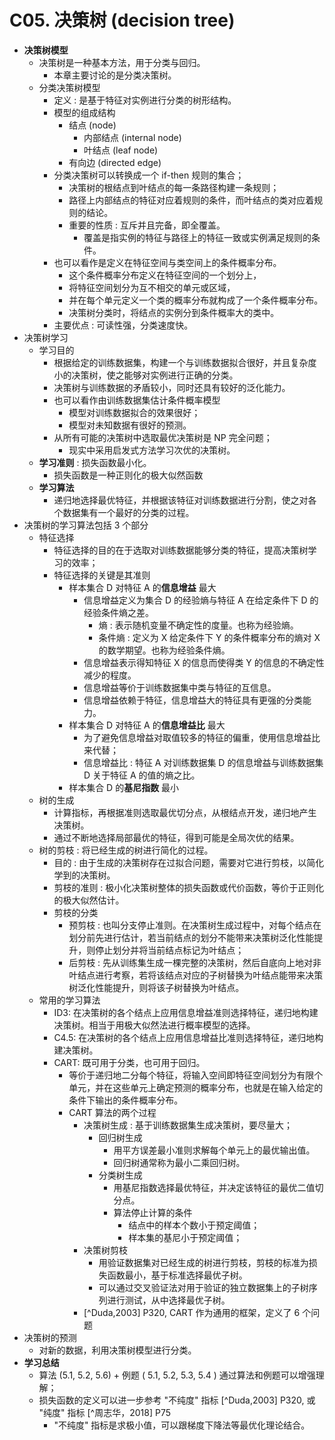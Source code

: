 # C05. 决策树 (decision tree)

-   **决策树模型**
    -   决策树是一种基本方法，用于分类与回归。
        -   本章主要讨论的是分类决策树。
    -   分类决策树模型
        -   定义 : 是基于特征对实例进行分类的树形结构。
        -   模型的组成结构
            -   结点 (node)
                -   内部结点 (internal node)
                -   叶结点 (leaf node)
            -   有向边 (directed edge)
        -   分类决策树可以转换成一个 if-then 规则的集合；
            -   决策树的根结点到叶结点的每一条路径构建一条规则；
            -   路径上内部结点的特征对应着规则的条件，而叶结点的类对应着规则的结论。
            -   重要的性质 : 互斥并且完备，即全覆盖。
                -   覆盖是指实例的特征与路径上的特征一致或实例满足规则的条件。
        -   也可以看作是定义在特征空间与类空间上的条件概率分布。
            -   这个条件概率分布定义在特征空间的一个划分上，
            -   将特征空间划分为互不相交的单元或区域，
            -   并在每个单元定义一个类的概率分布就构成了一个条件概率分布。
            -   决策树分类时，将结点的实例分到条件概率大的类中。
        -   主要优点 : 可读性强，分类速度快。
-   决策树学习
    -   学习目的
        -   根据给定的训练数据集，构建一个与训练数据拟合很好，并且复杂度小的决策树，使之能够对实例进行正确的分类。
        -   决策树与训练数据的矛盾较小，同时还具有较好的泛化能力。
        -   也可以看作由训练数据集估计条件概率模型
            -   模型对训练数据拟合的效果很好；
            -   模型对未知数据有很好的预测。
        -   从所有可能的决策树中选取最优决策树是 NP 完全问题；
            -   现实中采用启发式方法学习次优的决策树。
    -   **学习准则** : 损失函数最小化。
        -   损失函数是一种正则化的极大似然函数
    -   **学习算法**
        -   递归地选择最优特征，并根据该特征对训练数据进行分割，使之对各个数据集有一个最好的分类的过程。
-   决策树的学习算法包括 3 个部分
    -   特征选择
        -   特征选择的目的在于选取对训练数据能够分类的特征，提高决策树学习的效率；
        -   特征选择的关键是其准则
            -   样本集合 D 对特征 A 的**信息增益** 最大
                -   信息增益定义为集合 D 的经验熵与特征 A 在给定条件下 D 的经验条件熵之差。
                    -   熵 : 表示随机变量不确定性的度量。也称为经验熵。
                    -   条件熵 : 定义为 X 给定条件下 Y 的条件概率分布的熵对 X 的数学期望。也称为经验条件熵。
                -   信息增益表示得知特征 X 的信息而使得类 Y 的信息的不确定性减少的程度。
                -   信息增益等价于训练数据集中类与特征的互信息。
                -   信息增益依赖于特征，信息增益大的特征具有更强的分类能力。
            -   样本集合 D 对特征 A 的**信息增益比** 最大
                -   为了避免信息增益对取值较多的特征的偏重，使用信息增益比来代替；
                -   信息增益比 : 特征 A 对训练数据集 D 的信息增益与训练数据集 D 关于特征 A 的值的熵之比。
            -   样本集合 D 的**基尼指数** 最小
    -   树的生成
        -   计算指标，再根据准则选取最优切分点，从根结点开发，递归地产生决策树。
        -   通过不断地选择局部最优的特征，得到可能是全局次优的结果。
    -   树的剪枝 : 将已经生成的树进行简化的过程。
        -   目的 : 由于生成的决策树存在过拟合问题，需要对它进行剪枝，以简化学到的决策树。
        -   剪枝的准则 : 极小化决策树整体的损失函数或代价函数，等价于正则化的极大似然估计。
        -   剪枝的分类
            -   预剪枝 : 也叫分支停止准则。在决策树生成过程中，对每个结点在划分前先进行估计，若当前结点的划分不能带来决策树泛化性能提升，则停止划分并将当前结点标记为叶结点；
            -   后剪枝 : 先从训练集生成一棵完整的决策树，然后自底向上地对非叶结点进行考察，若将该结点对应的子树替换为叶结点能带来决策树泛化性能提升，则将该子树替换为叶结点。
    -   常用的学习算法
        -   ID3: 在决策树的各个结点上应用信息增益准则选择特征，递归地构建决策树。相当于用极大似然法进行概率模型的选择。
        -   C4.5: 在决策树的各个结点上应用信息增益比准则选择特征，递归地构建决策树。
        -   CART: 既可用于分类，也可用于回归。
            -   等价于递归地二分每个特征，将输入空间即特征空间划分为有限个单元，并在这些单元上确定预测的概率分布，也就是在输入给定的条件下输出的条件概率分布。
            -   CART 算法的两个过程
                -   决策树生成 : 基于训练数据集生成决策树，要尽量大；
                    -   回归树生成
                        -   用平方误差最小准则求解每个单元上的最优输出值。
                        -   回归树通常称为最小二乘回归树。
                    -   分类树生成
                        -   用基尼指数选择最优特征，并决定该特征的最优二值切分点。
                        -   算法停止计算的条件
                            -   结点中的样本个数小于预定阈值；
                            -   样本集的基尼小于预定阈值；
                -   决策树剪枝
                    -   用验证数据集对已经生成的树进行剪枝，剪枝的标准为损失函数最小，基于标准选择最优子树。
                    -   可以通过交叉验证法对用于验证的独立数据集上的子树序列进行测试，从中选择最优子树。
                -   [^Duda,2003] P320, CART 作为通用的框架，定义了 6 个问题
-   决策树的预测
    -   对新的数据，利用决策树模型进行分类。
-   **学习总结**
    -   算法 (5.1, 5.2, 5.6) + 例题 ( 5.1, 5.2, 5.3, 5.4 ) 通过算法和例题可以增强理解；
    -   损失函数的定义可以进一步参考 "不纯度" 指标 [^Duda,2003] P320, 或 "纯度" 指标 [^周志华，2018] P75
        -   "不纯度" 指标是求极小值，可以跟梯度下降法等最优化理论结合。
